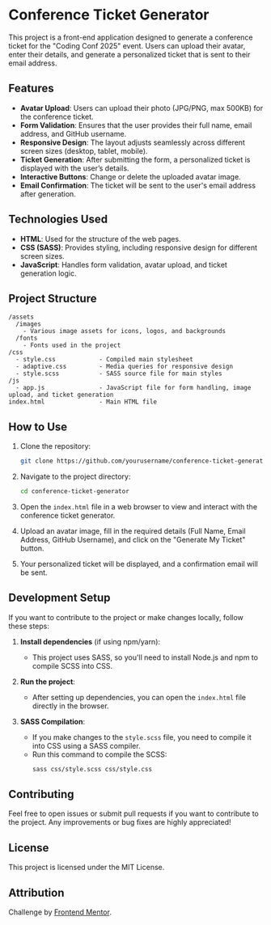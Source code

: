 # Conference Ticket Generator

This project is a front-end application designed to generate a conference ticket for the "Coding Conf 2025" event. Users can upload their avatar, enter their details, and generate a personalized ticket that is sent to their email address.

## Features
- **Avatar Upload**: Users can upload their photo (JPG/PNG, max 500KB) for the conference ticket.
- **Form Validation**: Ensures that the user provides their full name, email address, and GitHub username.
- **Responsive Design**: The layout adjusts seamlessly across different screen sizes (desktop, tablet, mobile).
- **Ticket Generation**: After submitting the form, a personalized ticket is displayed with the user’s details.
- **Interactive Buttons**: Change or delete the uploaded avatar image.
- **Email Confirmation**: The ticket will be sent to the user's email address after generation.

## Technologies Used
- **HTML**: Used for the structure of the web pages.
- **CSS (SASS)**: Provides styling, including responsive design for different screen sizes.
- **JavaScript**: Handles form validation, avatar upload, and ticket generation logic.

## Project Structure
```
/assets
  /images
    - Various image assets for icons, logos, and backgrounds
  /fonts
    - Fonts used in the project
/css
  - style.css            - Compiled main stylesheet
  - adaptive.css         - Media queries for responsive design
  - style.scss           - SASS source file for main styles
/js
  - app.js               - JavaScript file for form handling, image upload, and ticket generation
index.html               - Main HTML file
```

## How to Use
1. Clone the repository:
   ```bash
   git clone https://github.com/yourusername/conference-ticket-generator.git
   ```

2. Navigate to the project directory:
   ```bash
   cd conference-ticket-generator
   ```

3. Open the `index.html` file in a web browser to view and interact with the conference ticket generator.

4. Upload an avatar image, fill in the required details (Full Name, Email Address, GitHub Username), and click on the "Generate My Ticket" button.

5. Your personalized ticket will be displayed, and a confirmation email will be sent.

## Development Setup
If you want to contribute to the project or make changes locally, follow these steps:

1. **Install dependencies** (if using npm/yarn):
   - This project uses SASS, so you'll need to install Node.js and npm to compile SCSS into CSS.

2. **Run the project**:
   - After setting up dependencies, you can open the `index.html` file directly in the browser.

3. **SASS Compilation**:
   - If you make changes to the `style.scss` file, you need to compile it into CSS using a SASS compiler.
   - Run this command to compile the SCSS:
     ```bash
     sass css/style.scss css/style.css
     ```

## Contributing
Feel free to open issues or submit pull requests if you want to contribute to the project. Any improvements or bug fixes are highly appreciated!

## License
This project is licensed under the MIT License.

## Attribution
Challenge by [Frontend Mentor](https://www.frontendmentor.io?ref=challenge).

